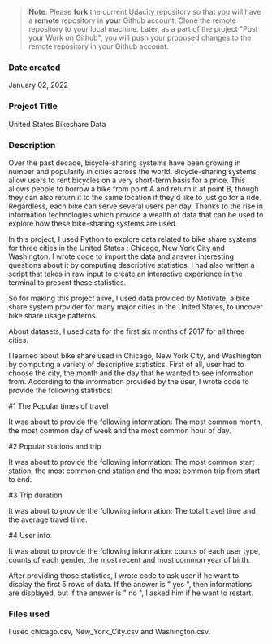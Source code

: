 >**Note**: Please **fork** the current Udacity repository so that you will have a **remote** repository in **your** Github account. Clone the remote repository to your local machine. Later, as a part of the project "Post your Work on Github", you will push your proposed changes to the remote repository in your Github account.

### Date created
January 02, 2022

### Project Title 
United States Bikeshare Data 

### Description

Over the past decade, bicycle-sharing systems have been growing in number and popularity in cities across the world. Bicycle-sharing systems allow users to rent bicycles on a very short-term basis for a price. This allows people to borrow a bike from point A and return it at point B, though they can also return it to the same location if they'd like to just go for a ride. Regardless, each bike can serve several users per day. Thanks to the rise in information technologies which provide a wealth of data that can be used to explore how these bike-sharing systems are used.


In this project, I used Python to explore data related to bike share systems for three cities in the United States : Chicago, New York City and Washington. I wrote code to import the data and answer interesting questions about it by computing descriptive statistics. I had also written a script that takes in raw input to create an interactive experience in the terminal to present these statistics.

So for making this project alive, I used data provided by Motivate, a bike share system provider for many major cities in the United States, to uncover bike share usage patterns. 

About datasets, I used data for the first six months of 2017 for all three cities.

I learned about bike share used in Chicago, New York City, and Washington by computing a variety of descriptive statistics.
First of all, user had to choose the city, the month and the day that he wanted to see information from. According to the information provided by the user, I wrote code to provide the following statistics:


#1 The Popular times of travel

It was about to provide the following information: The most common month, the  most common day of week and the most common hour of day.

#2 Popular stations and trip

It was about to provide the following information: The most common start station, the most common end station and the most common trip from start to end.

#3 Trip duration

It was about to provide the following information: The total travel time and the average travel time.


#4 User info

It was about to provide the following information: counts of each user type, counts of each gender, the most recent and most common year of birth.


After providing those statistics, I wrote code to ask user if he want to display the first 5 rows of data. If the answer is " yes ", then informations are displayed, but if the answer is " no ", I asked him if he want to restart.



### Files used
I used chicago.csv, New_York_City.csv and Washington.csv.



